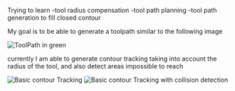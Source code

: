 Trying to learn 
-tool radius compensation
-tool path planning
-tool path generation to fill closed contour


My goal is to be able to generate a toolpath similar to the following image

![ToolPath in green](/Ressources/Capture%20d'écran%202024-04-26%20165647.png)


currently I am able to generate contour tracking taking into account the radius of the tool, and also detect areas impossible to reach

![Basic contour Tracking](/Ressources/Capture%20d'écran%202024-04-26%20164833.png)
![Basic contour Tracking with collision detection](/Ressources/Capture%20d'écran%202024-04-26%20164833.png)